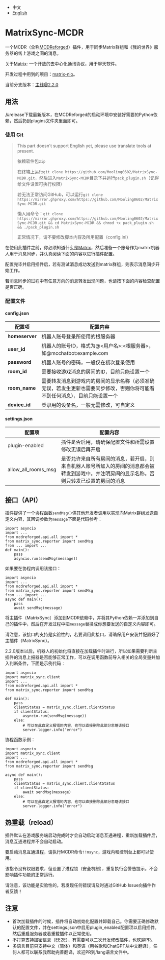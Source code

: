 - 中文
- [English](https://github.com/Mooling0602/MatrixSync-MCDR/blob/main/README_en_us.md)

# MatrixSync-MCDR
一个MCDR（全称[MCDReforged](https://mcdreforged.com/)）插件，用于同步Matrix群组和《我的世界》服务器的线上游戏之间的消息。

关于[Matrix](https://matrix.org/): 一个开放的去中心化通讯协议，用于聊天软件。

开发过程中用到的项目：[matrix-nio](https://pypi.org/project/matrix-nio/)。

当前分支版本：主线@2.2.0

## 用法
从release下载最新版本，在MCDReforged的启动环境中安装好需要的Python依赖，然后扔到plugins文件夹里面即可。

### 使用 Git
> This part doesn't support English yet, please use translate tools at present.
> 
> 依赖软件包`zip`
> 
> 在终端上运行`git clone https://github.com/Mooling0602/MatrixSync-MCDR.git`，然后进入`MatrixSync-MCDR`目录下并运行`pack_plugin.sh`（记得给文件设置可执行权限）
>
> 若无法正常访问GitHub，可以运行`git clone https://mirror.ghproxy.com/https://github.com/Mooling0602/MatrixSync-MCDR.git`
>
> 懒人用命令：`git clone https://mirror.ghproxy.com/https://github.com/Mooling0602/MatrixSync-MCDR.git && cd MatrixSync-MCDR && chmod +x pack_plugin.sh && ./pack_plugin.sh`
>
> 正常情况下，请不要修改脚本内容及所用配置（config.ini）

在使用此插件之前，你必须知道什么是[Matrix](https://matrix.org/)，然后准备一个账号作为matrix机器人用于消息同步，并认真阅读下面的内容以进行插件配置。

配置完毕并启用插件后，若有测试消息成功发送到matrix群组，则表示消息同步开始工作。

若消息同步的过程中有任意方向的消息转发出现问题，也请按下面的内容检查配置是否正确。

### 配置文件
#### config.json

| 配置项 | 配置内容 |
| - | - |
| **homeserver** | 机器人账号登录所使用的根服务器 |
| **user_id** | 机器人的账号ID，格式为@<用户名>:<根服务器>，如@mcchatbot:example.com |
| **password** | 机器人账号的密码，一般仅在初次登录使用 |
| **room_id** | 需要接收游戏消息的房间的ID，目前只能设置一个 |
| **room_name** | 需要转发消息到游戏内的房间的显示名称（必须准确无误，若发生更新也需要同步修改，否则你将可能看不到任何消息），目前只能设置一个 |
| **device_id** | 登录用的设备名，一般无需修改，可自定义 |

#### settings.json

| 配置项 | 配置内容 |
| - | - |
| plugin-enabled | 插件是否启用，请确保配置文件和所需设置修改无误后再开启 |
| allow_all_rooms_msg | 是否允许来自所有房间的消息，若开启，则来自机器人账号所加入的房间的消息都会被转发到游戏中，并注明房间的显示名称，否则只转发已设置的房间的消息 |

## 接口（API）
插件提供了一个协程函数`sendMsg()`供其他开发者调用以实现向Matrix群组发送自定义内容，其回调参数为`message`下面是代码参考：
```
import asyncio
import ...
from mcdreforged.api.all import *
from matrix_sync.reporter import sendMsg
from ... import ...
def main():
    pass
    asyncio.run(sendMsg(message))
```
如果要在协程内调用该接口：
```
import asyncio
import ...
from mcdreforged.api.all import *
from matrix_sync.reporter import sendMsg
from ... import ...
async def main():
    pass
    await sendMsg(message)
```
将主插件（MatrixSync）添加到MCDR依赖中，并将其Python依赖一并添加到自己的插件中，然后在开发过程中把`message`替换成你想要发送的自定义内容即可。

请注意，该接口的支持是实验性的，若要调用此接口，请确保用户安装并配置好了主插件（MatrixSync）。

2.2.0版本以后，机器人的初始化将直接在加载插件时进行，所以如果需要判断主插件的消息上报器是否能够正常工作，可以在调用函数前导入相关的全局变量并加入判断条件，下面是示例代码：
```
import asyncio
import matrix_sync.client
import ...
from mcdreforged.api.all import *
from matrix_sync.reporter import sendMsg

def main():
    pass
    clientStatus = matrix_sync.client.clientStatus
    if clientStatus:
        asyncio.run(sendMsg(message))
    else:
        # 可以在此自定义报错的内容，也可以直接删除此部分忽略该接口
        server.logger.info("error")
```
协程函数示例：
```
import asyncio
import matrix_sync.client
import ...
from mcdreforged.api.all import *
from matrix_sync.reporter import sendMsg

async def main():
    pass
    clientStatus = matrix_sync.client.clientStatus
    if clientStatus:
        await sendMsg(message)
    else:
        # 可以在此自定义报错的内容，也可以直接删除此部分忽略该接口
        server.logger.info("error")
```

## 热重载（reload）
插件默认在游戏服务端启动完成时才会自动启动消息互通进程，重新加载插件后，消息互通进程并不会自动启动。

要启动消息互通进程，请执行MCDR命令`!!msync`，游戏内和控制台上都可以使用。

该指令没有权限要求，但设置了进程锁（安全机制），重复执行会警告提示，不会影响插件功能的正常运行。

请注意，该功能是实验性的，若发现任何错误请及时通过GitHub Issue向插件作者反馈！

## 注意
- 首次加载插件的时候，插件将自动初始化配置并卸载自己。你需要正确修改默认的配置文件，并在settings.json中启用plugin_enabled配置项以启用插件，然后重启服务器或着重载插件以正常使用。
- 不打算支持加密信息（EE2E），有需要可以二次开发修改插件，也欢迎PR。
- 多语言目前只支持中文（简体）和英语（用谷歌和ChatGPT从中文翻译），任何人都可以联系我帮助完善翻译，欢迎PR到/lang语言文件中。
